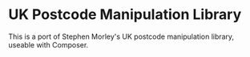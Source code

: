 # UK Postcode Manipulation Library

This is a port of Stephen Morley's UK postcode manipulation library, useable with Composer.